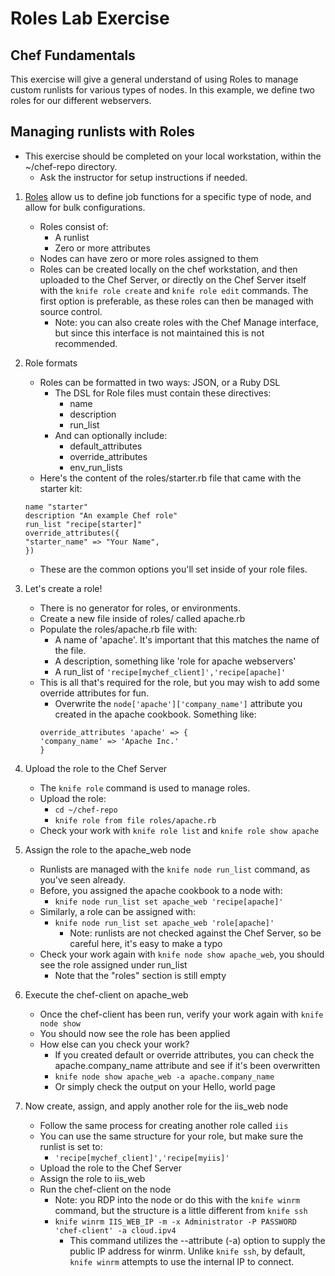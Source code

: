 # Roles Lab Exercise
## Chef Fundamentals

This exercise will give a general understand of using Roles to manage custom runlists for various types of nodes. In this example, we define two roles for our different webservers.

## Managing runlists with Roles

* This exercise should be completed on your local workstation, within the ~/chef-repo directory.
  * Ask the instructor for setup instructions if needed.

1. [Roles](docs.chef.io/roles.html) allow us to define job functions for a specific type of node, and allow for bulk configurations.
   * Roles consist of:
     * A runlist
     * Zero or more attributes
   * Nodes can have zero or more roles assigned to them
   * Roles can be created locally on the chef workstation, and then uploaded to the Chef Server, or directly on the Chef Server itself with the `knife role create` and `knife role edit` commands. The first option is preferable, as these roles can then be managed with source control.
     * Note: you can also create roles with the Chef Manage interface, but since this interface is not maintained this is not recommended. 

2. Role formats
   * Roles can be formatted in two ways: JSON, or a Ruby DSL
     * The DSL for Role files must contain these directives:
       * name
       * description
       * run_list
     * And can optionally include:
       * default_attributes
       * override_attributes
       * env_run_lists
   * Here's the content of the roles/starter.rb file that came with the starter kit:
   ```
   name "starter"
   description "An example Chef role"
   run_list "recipe[starter]"
   override_attributes({
   "starter_name" => "Your Name",
   })
   ```
   * These are the common options you'll set inside of your role files.

3. Let's create a role!
   * There is no generator for roles, or environments.
   * Create a new file inside of roles/ called apache.rb
   * Populate the roles/apache.rb file with:
     * A name of 'apache'. It's important that this matches the name of the file.
     * A description, something like 'role for apache webservers'
     * A run_list of `'recipe[mychef_client]','recipe[apache]'`
   * This is all that's required for the role, but you may wish to add some override attributes for fun.
     * Overwrite the `node['apache']['company_name']` attribute you created in the apache cookbook. Something like:
     ```
     override_attributes 'apache' => {
     'company_name' => 'Apache Inc.'
     }
     ```
     
4. Upload the role to the Chef Server
   * The `knife role` command is used to manage roles.
   * Upload the role:
     * `cd ~/chef-repo`
     * `knife role from file roles/apache.rb`
   * Check your work with `knife role list` and `knife role show apache`

5. Assign the role to the apache_web node
   * Runlists are managed with the `knife node run_list` command, as you've seen already.
   * Before, you assigned the apache cookbook to a node with:
     * `knife node run_list set apache_web 'recipe[apache]'`
   * Similarly, a role can be assigned with:
     * `knife node run_list set apache_web 'role[apache]'`
       * Note: runlists are not checked against the Chef Server, so be careful here, it's easy to make a typo
   * Check your work again with `knife node show apache_web`, you should see the role assigned under run_list
     * Note that the "roles" section is still empty

6. Execute the chef-client on apache_web
   * Once the chef-client has been run, verify your work again with `knife node show`
   * You should now see the role has been applied
   * How else can you check your work?
     * If you created default or override attributes, you can check the apache.company_name attribute and see if it's been overwritten
     * `knife node show apache_web -a apache.company_name`
     * Or simply check the output on your Hello, world page

7. Now create, assign, and apply another role for the iis_web node
   * Follow the same process for creating another role called `iis`
   * You can use the same structure for your role, but make sure the runlist is set to:
     * `'recipe[mychef_client]','recipe[myiis]'`
   * Upload the role to the Chef Server
   * Assign the role to iis_web
   * Run the chef-client on the node
     * Note: you RDP into the node or do this with the `knife winrm` command, but the structure is a little different from `knife ssh`
     * `knife winrm IIS_WEB_IP -m -x Administrator -P PASSWORD 'chef-client' -a cloud.ipv4`
       * This command utilizes the --attribute (-a) option to supply the public IP address for winrm. Unlike `knife ssh`, by default, `knife winrm` attempts to use the internal IP to connect.